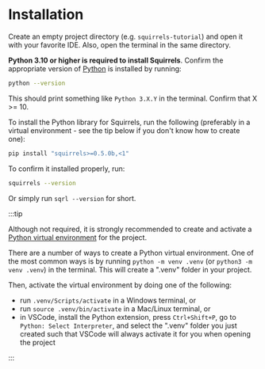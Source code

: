 # Installation

Create an empty project directory (e.g. `squirrels-tutorial`) and open it with your favorite IDE. Also, open the terminal in the same directory.

**Python 3.10 or higher is required to install Squirrels**. Confirm the appropriate version of [Python](https://www.python.org/downloads/) is installed by running:

```bash
python --version
```

This should print something like `Python 3.X.Y` in the terminal. Confirm that X >= 10.

To install the Python library for Squirrels, run the following (preferably in a virtual environment - see the tip below if you don't know how to create one):

```bash
pip install "squirrels>=0.5.0b,<1"
```

To confirm it installed properly, run:

```bash
squirrels --version
```

Or simply run `sqrl --version` for short.

:::tip

Although not required, it is strongly recommended to create and activate a [Python virtual environment](https://realpython.com/python-virtual-environments-a-primer/) for the project.

There are a number of ways to create a Python virtual environment. One of the most common ways is by running `python -m venv .venv` (or `python3 -m venv .venv`) in the terminal. This will create a ".venv" folder in your project.

Then, activate the virtual environment by doing one of the following:
- run `.venv/Scripts/activate` in a Windows terminal, or
- run `source .venv/bin/activate` in a Mac/Linux terminal, or
- in VSCode, install the Python extension, press `Ctrl+Shift+P`, go to `Python: Select Interpreter`, and select the ".venv" folder you just created such that VSCode will always activate it for you when opening the project

:::
